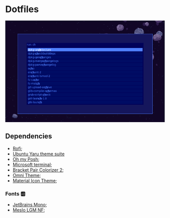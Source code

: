 
# Dotfiles

![Captura de tela](./img/printScreen_2021-12-25_22-00-08.png) 


## Dependencies

* [Rofi](https://github.com/davatorium/rofi);
* [Ubuntu Yaru theme suite](https://github.com/ubuntu/yaru)
* [Oh my Posh](https://github.com/jandedobbeleer/oh-my-posh);
* [Microsoft terminal](https://github.com/microsoft/terminal);
* [Bracket Pair Colorizer 2](https://github.com/CoenraadS/Bracket-Pair-Colorizer-2);
* [Omni Theme](https://marketplace.visualstudio.com/items?itemName=rocketseat.theme-omni);
* [Material Icon Theme](https://marketplace.visualstudio.com/items?itemName=PKief.material-icon-theme);

### Fonts &#127374;

* [JetBrains Mono](https://github.com/JetBrains/JetBrainsMono);
* [Meslo LGM NF](https://github.com/ryanoasis/nerd-fonts/releases/);
